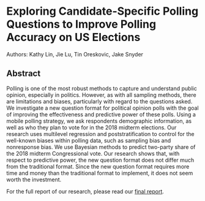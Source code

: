 # Exploring Candidate-Specific Polling Questions to Improve Polling Accuracy on US Elections
Authors: Kathy Lin, Jie Lu, Tin Oreskovic, Jake Snyder


## Abstract
Polling is one of the most robust methods to capture and understand public opinion,
especially in politics. However, as with all sampling methods, there are limitations and
biases, particularly with regard to the questions asked. We investigate a new question
format for political opinion polls with the goal of improving the effectiveness and predictive
power of these polls. Using a mobile polling strategy, we ask respondents demographic
information, as well as who they plan to vote for in the 2018 midterm elections. Our
research uses multilevel regression and poststratification to control for the well-known
biases within polling data, such as sampling bias and nonresponse bias. We use Bayesian
methods to predict two-party share of the 2018 midterm Congressional vote. Our research
shows that, with respect to predictive power, the new question format does not differ much
from the traditional format. Since the new question format requires more time and money
than the traditional format to implement, it does not seem worth the investment.


For the full report of our research, please read our [final report](./Capstone%20Final%20Report.pdf).
